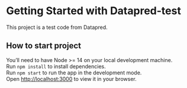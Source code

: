 # Getting Started with Datapred-test

This project is a test code from Datapred.

## How to start project

You’ll need to have Node >= 14 on your local development machine.\
Run `npm install` to install dependencies.\
Run `npm start` to run the app in the development mode.\
Open [http://localhost:3000](http://localhost:3000) to view it in your browser.
